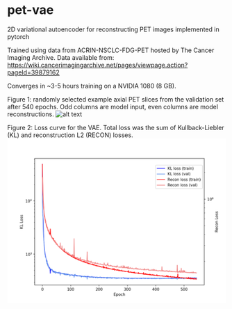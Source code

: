 # pet-vae
2D variational autoencoder for reconstructing PET images implemented in pytorch

Trained using data from ACRIN-NSCLC-FDG-PET hosted by The Cancer Imaging Archive. Data available from: https://wiki.cancerimagingarchive.net/pages/viewpage.action?pageId=39879162

Converges in ~3-5 hours training on a NVIDIA 1080 (8 GB).

Figure 1: randomly selected example axial PET slices from the validation set after 540 epochs. Odd columns are model input, even columns are model reconstructions.
![alt text](https://github.com/dthuff/pet-vae/blob/master/saved_models/validation_images_epoch_540.png?raw=true)


Figure 2: Loss curve for the VAE. Total loss was the sum of Kullback-Liebler (KL) and reconstruction L2 (RECON) losses.
![alt text](https://github.com/dthuff/pet-vae/blob/master/saved_models/loss.png?raw=true)
